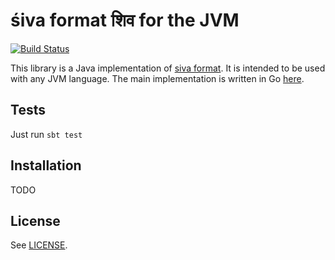 # śiva format शिव for the JVM

[![Build Status](https://travis-ci.org/src-d/siva-java.svg?branch=master)](https://travis-ci.org/src-d/siva-java)

This library is a Java implementation of [siva format](https://github.com/src-d/go-siva/blob/master/SPEC.md).
It  is intended to be used with any JVM language. 
The main implementation is written in Go [here](https://github.com/src-d/go-siva).

## Tests

Just run `sbt test`

## Installation

TODO

## License

See [LICENSE](LICENSE).

 
